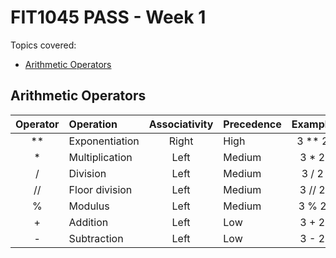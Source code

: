 # FIT1045 PASS - Week 1

Topics covered:
* [Arithmetic Operators](#arithmetic-operators)


## Arithmetic Operators
| Operator | Operation | Associativity | Precedence | Example | Result |
|:--------:|:----------|:-------------:|:-----------|:-------:|:------:|
| ** | Exponentiation | Right | High | 3 ** 2 | 9 |
| * | Multiplication | Left | Medium | 3 * 2 | 6 |
| / | Division | Left | Medium | 3 / 2 | 1.5 |
| // | Floor division | Left | Medium | 3 // 2 | 1 |
| % | Modulus | Left | Medium | 3 % 2 | 1 |
| + | Addition | Left | Low | 3 + 2 | 5 |
| - | Subtraction | Left | Low | 3 - 2 | 1 |